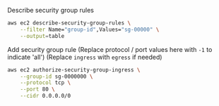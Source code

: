 Describe security group rules

```bash
aws ec2 describe-security-group-rules \
    --filter Name="group-id",Values="sg-00000" \
    --output=table
```

Add security group rule
(Replace protocol / port values here with `-1` to indicate 'all')
(Replace `ingress` with `egress` if needed)

```bash
aws ec2 authorize-security-group-ingress \
    --group-id sg-0000000 \
    --protocol tcp \
    --port 80 \
    --cidr 0.0.0.0/0
```
 